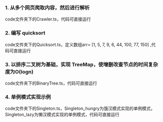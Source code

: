 

### 1. 从多个网页爬取内容，然后进行解析

code文件夹下的Crawler.ts，代码可直接运行

### 2. 编写 quicksort

code文件夹下的Quicksort.ts，定义数组arr= [1, 5, 7, 9, 6, 44, 100, 77, 150] ,代码可直接运行

### 3. 以排序二叉树为基础，实现 TreeMap，使增删改查节点的时间复杂度为O(logn)

code文件夹下的BinaryTree.ts，代码可直接运行

### 4. 单例模式实现示例

code文件夹下的Singleton.ts，Singleton_hungry为饿汉模式实现的单例模式，Singleton_lazy为懒汉模式实现的单例模式，代码可直接运行

